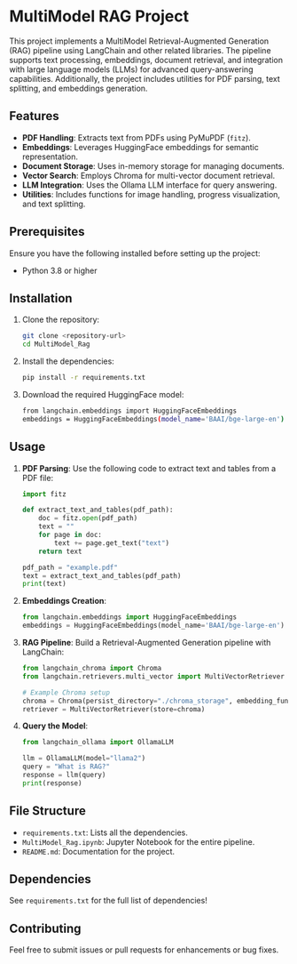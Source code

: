 # MultiModel RAG Project

This project implements a MultiModel Retrieval-Augmented Generation (RAG) pipeline using LangChain and other related libraries. The pipeline supports text processing, embeddings, document retrieval, and integration with large language models (LLMs) for advanced query-answering capabilities. Additionally, the project includes utilities for PDF parsing, text splitting, and embeddings generation.

## Features

- **PDF Handling**: Extracts text from PDFs using PyMuPDF (`fitz`).
- **Embeddings**: Leverages HuggingFace embeddings for semantic representation.
- **Document Storage**: Uses in-memory storage for managing documents.
- **Vector Search**: Employs Chroma for multi-vector document retrieval.
- **LLM Integration**: Uses the Ollama LLM interface for query answering.
- **Utilities**: Includes functions for image handling, progress visualization, and text splitting.

## Prerequisites

Ensure you have the following installed before setting up the project:

- Python 3.8 or higher

## Installation

1. Clone the repository:
   ```bash
   git clone <repository-url>
   cd MultiModel_Rag
   ```

2. Install the dependencies:
   ```bash
   pip install -r requirements.txt
   ```

3. Download the required HuggingFace model:
   ```bash
   from langchain.embeddings import HuggingFaceEmbeddings
   embeddings = HuggingFaceEmbeddings(model_name='BAAI/bge-large-en')
   ```

## Usage

1. **PDF Parsing**:
   Use the following code to extract text and tables from a PDF file:
   ```python
   import fitz

   def extract_text_and_tables(pdf_path):
       doc = fitz.open(pdf_path)
       text = ""
       for page in doc:
           text += page.get_text("text")
       return text

   pdf_path = "example.pdf"
   text = extract_text_and_tables(pdf_path)
   print(text)
   ```

2. **Embeddings Creation**:
   ```python
   from langchain.embeddings import HuggingFaceEmbeddings
   embeddings = HuggingFaceEmbeddings(model_name='BAAI/bge-large-en')
   ```

3. **RAG Pipeline**:
   Build a Retrieval-Augmented Generation pipeline with LangChain:
   ```python
   from langchain_chroma import Chroma
   from langchain.retrievers.multi_vector import MultiVectorRetriever

   # Example Chroma setup
   chroma = Chroma(persist_directory="./chroma_storage", embedding_function=embeddings)
   retriever = MultiVectorRetriever(store=chroma)
   ```

4. **Query the Model**:
   ```python
   from langchain_ollama import OllamaLLM

   llm = OllamaLLM(model="llama2")
   query = "What is RAG?"
   response = llm(query)
   print(response)
   ```

## File Structure

- `requirements.txt`: Lists all the dependencies.
- `MultiModel_Rag.ipynb`: Jupyter Notebook for the entire pipeline.
- `README.md`: Documentation for the project.

## Dependencies

See `requirements.txt` for the full list of dependencies!

## Contributing

Feel free to submit issues or pull requests for enhancements or bug fixes.
